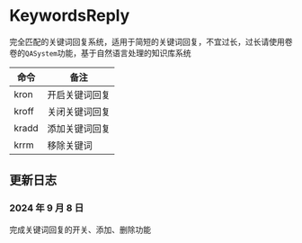 # KeywordsReply

完全匹配的关键词回复系统，适用于简短的关键词回复，不宜过长，过长请使用卷卷的`QASystem`功能，基于自然语言处理的知识库系统

| 命令  | 备注           |
| ----- | -------------- |
| kron  | 开启关键词回复 |
| kroff | 关闭关键词回复 |
| kradd | 添加关键词回复 |
| krrm  | 移除关键词     |

## 更新日志

### 2024 年 9 月 8 日

完成关键词回复的开关、添加、删除功能
